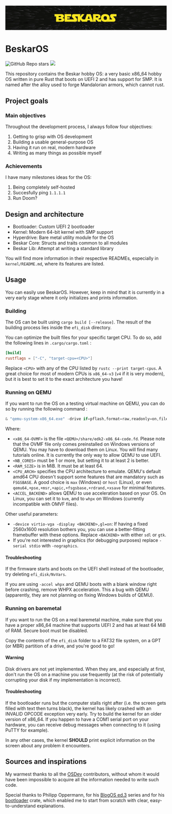 ![BeskarOS Logo](docs/images/banner.webp)

# BeskarOS

![GitHub Repo stars](https://img.shields.io/github/stars/mathisbot/beskar-os?style=flat)
![](https://tokei.rs/b1/github/mathisbot/beskar-os?category=code&style=flat)

This repository contains the Beskar hobby OS: a very basic x86_64 hobby OS written in pure Rust that boots on UEFI 2 and has support for SMP.
It is named after the alloy used to forge Mandalorian armors, which cannot rust.

## Project goals

### Main objectives

Throughout the development process, I always follow four objectives:

1. Getting to grisp with OS development
2. Building a usable general-purpose OS
3. Having it run on real, modern hardware
4. Writing as many things as possible myself

### Achievements

I have many milestones ideas for the OS:

1. Being completely self-hosted
2. Succesfully ping `1.1.1.1`
3. Run Doom?

## Design and architecture

- Bootloader: Custom UEFI 2 bootloader
- Kernel: Modern 64-bit kernel with SMP support
- Hyperdrive: Bare metal utility module for the OS
- Beskar Core: Structs and traits common to all modules
- Beskar Lib: Attempt at writing a standard library

You will find more information in their respective READMEs, especially in `kernel/README.md`, where its features are listed.

## Usage

You can easily use BeskarOS. However, keep in mind that it is currently in a very early stage where it only initializes and prints information.

### Building

The OS can be built using `cargo build [--release]`.
The result of the building process lies inside the `efi_disk` directory.

You can optimize the built files for your specific target CPU. To do so, add the following lines in `.cargo/cargo.toml` :

```toml
[build]
rustflags = ["-C", "target-cpu=<CPU>"]
```

Replace `<CPU>` with any of the CPU listed by `rustc --print target-cpus`.
A great choice for most of modern CPUs is `x86_64-v3` (`v4` if it is very modern), but it is best to set it to the exact architecture you have!

### Running on QEMU

If you want to run the OS on a testing virtual machine on QEMU, you can do so by running the following command :

```powershell
& "qemu-system-x86_64.exe" -drive if=pflash,format=raw,readonly=on,file=<x86_64-OVMF> -drive format=raw,file=fat:rw:efi_disk -smp <NB_CORES> -m <RAM_SIZE> -cpu <CPU_ARCH> -accel <ACCEL_BACKEND> -serial stdio -device qemu-xhci -device usb-kbd -M q35
```

Where:
- `<x86_64-OVMF>` is the file `<QEMU>/share/edk2-x86_64-code.fd`. Please note that the OVMF file only comes preinstalled on Windows versions of QEMU. You may have to download them on Linux. You will find many tutorials online. It is currently the only way to allow QEMU to use UEFI.
- `<NB_CORES>` must be 1 or more, but setting it to at least 2 is better.
- `<RAM_SIZE>` is in MiB. It must be at least 64.
- `<CPU_ARCH>` specifies the CPU architecture to emulate. QEMU's default amd64 CPU doesn't support some features that are mandatory such as `FSGSBASE`. A good choice is `max` (Windows) or `host` (Linux), or even `qemu64,+pse,+msr,+apic,+fsgsbase,+rdrand,+xsave` for minimal features.
- `<ACCEL_BACKEND>` allows QEMU to use acceleration based on your OS. On Linux, you can set it to `kvm`, and to `whpx` on Windows (currently incompatible with OMVF files).

Other useful parameters:
- `-device virtio-vga -display <BACKEND>,gl=on`: If having a fixed 2560x1600 resolution bothers you, you can use a better-fitting framebuffer with these options. Replace `<BACKEND>` with either `sdl` or `gtk`.
- If you're not interested in graphics (for debugging purposes) replace `-serial stdio` with `-nographics`.

#### Troubleshooting

If the firmware starts and boots on the UEFI shell instead of the bootloader, try deleting `efi_disk/NvVars`.

If you are using `-accel whpx` and QEMU boots with a blank window right before crashing, remove WHPX acceleration. This a bug with QEMU (apparently, they are not planning on fixing Windows builds of QEMU).

### Running on baremetal

If you want to run the OS on a real baremetal machine, make sure that you have a proper x86_64 machine that supports UEFI 2 and has at least 64 MiB of RAM.
Secure boot must be disabled.

Copy the contents of the `efi_disk` folder to a FAT32 file system, on a GPT (or MBR) partition of a drive, and you're good to go!

#### Warning

Disk drivers are not yet implemented. When they are, and especially at first, don't run the OS on a machine you use frequently (at the risk of potentially corrupting your disk if my implementation is incorrect).

#### Troubleshooting

If the bootloader runs but the computer stalls right after (i.e. the screen gets filled with text then turns black), the kernel has likely crashed with an INVALID OPCODE exception very early. Try to build the kernel for an older version of x86_64. If you happen to have a COM1 serial port on your hardware, you can receive debug messages when connecting to it (using PuTTY for example).

In any other cases, the kernel **SHOULD** print explicit information on the screen about any problem it encounters.

## Sources and inspirations

My warmest thanks to all the [OSDev](https://wiki.osdev.org/) contributors, without whom it would have been impossible to acquire all the information needed to write such code.

Special thanks to Philipp Oppermann, for his [BlogOS ed.3](https://github.com/phil-opp/blog_os) series and for his [bootloader](https://github.com/rust-osdev/bootloader) crate, which enabled me to start from scratch with clear, easy-to-understand explanations.
